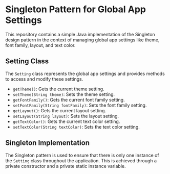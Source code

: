 # Singleton Pattern for Global App Settings

This repository contains a simple Java implementation of the Singleton design pattern in the context of managing global app settings like theme, font family, layout, and text color.

## Setting Class

The `Setting` class represents the global app settings and provides methods to access and modify these settings.

- `getTheme()`: Gets the current theme setting.
- `setTheme(String theme)`: Sets the theme setting.
- `getFontFamily()`: Gets the current font family setting.
- `setFontFamily(String fontFamily)`: Sets the font family setting.
- `getLayout()`: Gets the current layout setting.
- `setLayout(String layout)`: Sets the layout setting.
- `getTextColor()`: Gets the current text color setting.
- `setTextColor(String textColor)`: Sets the text color setting.

## Singleton Implementation

The Singleton pattern is used to ensure that there is only one instance of the `Setting` class throughout the application. This is achieved through a private constructor and a private static instance variable.



